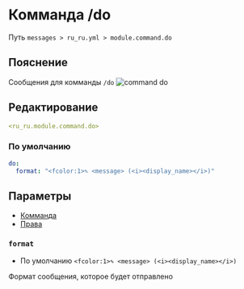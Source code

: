 # Комманда /do
Путь `messages > ru_ru.yml > module.command.do`

## Пояснение
Сообщения для комманды `/do`
![command do](/commanddo.png)

## Редактирование
```yaml
<ru_ru.module.command.do>
```

### По умолчанию
```yaml
do:
  format: "<fcolor:1>✎ <message> (<i><display_name></i>)"
```

## Параметры

- [Комманда](/en/commands/module/command/do/)
- [Права](/en/permissions/module/command/do/)

### `format`
- По умолчанию `<fcolor:1>✎ <message> (<i><display_name></i>)`

Формат сообщения, которое будет отправлено

